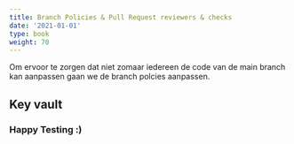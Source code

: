 ```yaml
---
title: Branch Policies & Pull Request reviewers & checks
date: '2021-01-01'
type: book
weight: 70
---
```


Om ervoor te zorgen dat niet zomaar iedereen de code van de main branch kan aanpassen gaan we de branch polcies aanpassen.

<!--more-->

## Key vault

### Happy Testing :)
